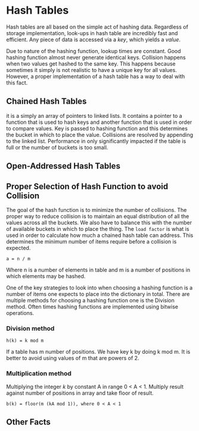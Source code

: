 # Hash Tables

Hash tables are all based on the simple act of hashing data. Regardless of storage 
implementation, look-ups in hash table are incredibly fast and efficient. Any piece of data 
is accessed via a *key*, which yields a *value*.

Due to nature of the hashing function, lookup times are constant. Good hashing function almost 
never generate identical keys. Collision happens when two values get hashed to the same key.
This happens because sometimes it simply is not realistic to have a unique key for all values.
However, a proper implementation of a hash table has a way to deal with this fact.

## Chained Hash Tables

it is a simply an array of pointers to linked lists. It contains a pointer to a function that is
used to hash keys and another function that is used in order to compare values. Key is
passed to hashing function and this determines the bucket in which to place the value. Collisions
are resolved by appending to the linked list. Performance in only significantly impacted 
if the table is full or the number of buckets is too small.

## Open-Addressed Hash Tables

## Proper Selection of Hash Function to avoid Collision

The goal of the hash function is to minimize the number of collisions. 
The proper way to reduce collision is to maintain an equal distribution of all the values across all the buckets.
We also have to balance this with the number of available buckets in which to place the thing. The
`load factor` is what is used in order to calculate how much a chained hash table can address.
This determines the minimum number of items require before a collision is expected.

```
a = n / m
```

Where n is a number of elements in table and m is a number of positions in which elements 
may be hashed.

One of the key strategies to look into when choosing a hashing function is a number of items
one expects to place into the dictionary in total.
There are multiple methods for choosing a hashing function one is the Division method.
Often times hashing functions are implemented using bitwise operations.

### Division method

```
h(k) = k mod m
```

If a table has m number of positions. We have key k by doing k mod m. It is better to 
avoid using values of m that are powers of 2. 

### Multiplication method

Multiplying the integer *k* by constant A in range 0 < A < 1. Multiply result against number of 
positions in array and take floor of result.

```
b(k) = floor(m (kA mod 1)), where 0 < A < 1
```

## Other Facts

